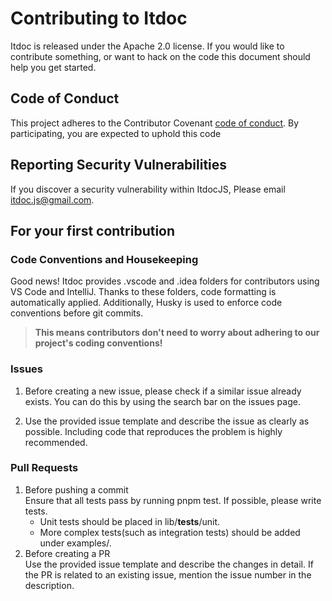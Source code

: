 # Contributing to Itdoc

Itdoc is released under the Apache 2.0 license. If you would like to contribute something, or want
to hack on the code this document should help you get started.

## Code of Conduct

This project adheres to the Contributor Covenant [code of conduct](CODE_OF_CONDUCT.md). By
participating, you are expected to uphold this code

## Reporting Security Vulnerabilities

If you discover a security vulnerability within ItdocJS, Please email [itdoc.js@gmail.com].

[itdoc.js@gmail.com]: mailto:itdoc.js@gmail.com

## For your first contribution

### Code Conventions and Housekeeping

Good news! Itdoc provides .vscode and .idea folders for contributors using VS Code and IntelliJ.
Thanks to these folders, code formatting is automatically applied. Additionally, Husky is used to
enforce code conventions before git commits.

> **This means contributors don't need to worry about adhering to our project's coding
> conventions!**

### Issues

1. Before creating a new issue, please check if a similar issue already exists. You can do this by
   using the search bar on the issues page.

2. Use the provided issue template and describe the issue as clearly as possible. Including code
   that reproduces the problem is highly recommended.

### Pull Requests

1. Before pushing a commit  
   Ensure that all tests pass by running pnpm test. If possible, please write tests.
    - Unit tests should be placed in lib/**tests**/unit.
    - More complex tests(such as integration tests) should be added under examples/.
2. Before creating a PR  
   Use the provided issue template and describe the changes in detail. If the PR is related to an
   existing issue, mention the issue number in the description.
